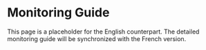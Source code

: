 # Monitoring Guide

This page is a placeholder for the English counterpart. The detailed monitoring guide will be synchronized with the French version.
